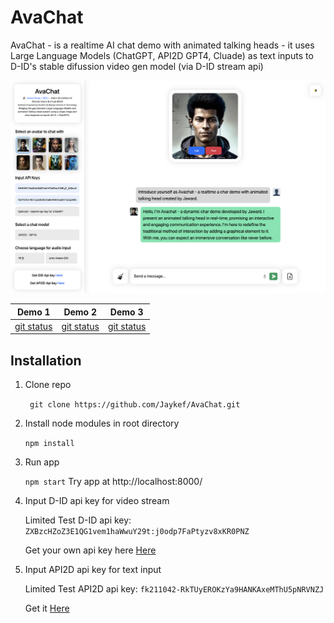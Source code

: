 # AvaChat

AvaChat - is a realtime AI chat demo with animated talking heads - it uses Large Language Models (ChatGPT, API2D GPT4, Cluade) as text inputs to D-ID's stable difussion video gen model (via D-ID stream api)

<img src="./demo/demo_cover.png" />

| Demo 1 | Demo 2| Demo 3 |
|      :---:   |     :---:      |     :---:      |
| [git status](https://github.com/Jaykef/AvaChat/assets/11355002/224e87d5-e5f1-4452-bca7-da7c31a6da61 )   | [git status ](https://github.com/Jaykef/AvaChat/assets/11355002/9aad7afc-336f-49c8-9e73-bb9e1fa48038)    | [git status](https://github.com/Jaykef/AvaChat/assets/11355002/9aad7afc-336f-49c8-9e73-bb9e1fa48038)    |




## Installation
1. Clone repo
   
   ``` git clone https://github.com/Jaykef/AvaChat.git``` 
3. Install node modules in root directory
   
    ```npm install```
5. Run app
   
   ``` npm start ```
   Try app at http://localhost:8000/
7. Input D-ID api key for video stream
   
   Limited Test D-ID api key: ```ZXBzcHZoZ3E1QG1vem1haWwuY29t:j0odp7FaPtyzv8xKR0PNZ```

   Get your own api key here <a href="https://studio.d-id.com/account-settings/" target="_blank">Here</a>
9. Input API2D api key for text input
    
   Limited Test API2D api key: ```fk211042-RkTUyEROKzYa9HANKAxeMThU5pNRVNZJ```

   Get it <a href="https://api2d.com/" target="_blank">Here</a>
